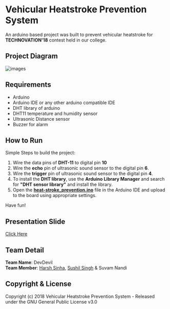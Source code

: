 # Vehicular Heatstroke Prevention System

An arduino based project was built to prevent vehicular heatstroke for **TECHNOVATION'18** contest held in our college.

## Project Diagram

![images](diagram/project_diagram.png)

## Requirements

+ Arduino
+ Arduino IDE or any other arduino compatible IDE
+ DHT library of arduino
+ DHT11 temperature and humidity sensor
+ Ultrasonic Distance sensor
+ Buzzer for alarm

## How to Run

Simple Steps to build the project:
  1. Wire the data pins of **DHT-11** to digital pin **10**
  2. Wire the **echo** pin of ultrasonic sound sensor to the digital pin **6**.
  3. Wire the **trigger** pin of ultrasonic sound sensor to the digital pin **4**.
  4. To install the **DHT library**, use the **Arduino Library Manager** and search for **"DHT sensor library"** and install the library.
  5. Open the **[heat-stroke_prevention.ino](https://github.com/OddExtension5/Vehicular_heatstroke_prevention_system/blob/master/HeatStroke_prevention.ino)** file in the Arduino IDE and upload to the board using appropriate settings.

Have fun!

## Presentation Slide

[Click Here](https://drive.google.com/file/d/104OVII8ae-Y-MgcjQlznzIDWqikezyMM/view?usp=sharing)

## Team Detail

**Team Name**: DevDevil <br/>
**Team Member**: [Harsh Sinha](https://github.com/justarandomcontributor), [Sushil Singh](https://github.com/OddExtension5) & Suvam Nandi

## Copyright & License
Copyright (c) 2018 Vehicular Heatstroke Prevention System - Released under the GNU General Public License v3.0
